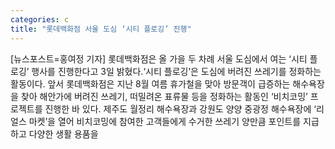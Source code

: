 ```yaml
---
categories: c
title: "롯데백화점 서울 도심 ‘시티 플로깅’ 진행"
---
```

[뉴스포스트=홍여정 기자] 롯데백화점은 올 가을 두 차례 서울 도심에서 여는 ‘시티 플로깅’ 행사를 진행한다고 3일 밝혔다.‘시티 플로깅’은 도심에 버려진 쓰레기를 정화하는 활동이다. 앞서 롯데백화점은 지난 8월 여름 휴가철을 맞아 방문객이 급증하는 해수욕장을 찾아 해안가에 버려진 쓰레기, 떠밀려온 표류물 등을 정화하는 활동인 ‘비치코밍’ 프로젝트를 진행한 바 있다. 제주도 월정리 해수욕장과 강원도 양양 중광정 해수욕장에 ‘리얼스 마켓’을 열어 비치코밍에 참여한 고객들에게 수거한 쓰레기 양만큼 포인트를 지급하고 다양한 생활 용품을